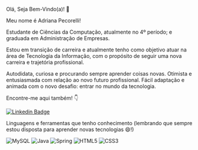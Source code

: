 Olá, Seja Bem-Vindo(a)!  👋

Meu nome é Adriana Pecorelli!

Estudante de Ciências da Computação, atualmente no 4º período; e graduada em Administração de Empresas. 

Estou em transição de carreira e atualmente tenho como objetivo atuar na área de Tecnologia da Informação, com o propósito de seguir uma nova carreira e trajetória profissional.

Autodidata, curiosa e procurando sempre aprender coisas novas. Otimista e entusiasmada com relação ao novo futuro profissional. Fácil adaptação e animada com o novo desafio: entrar no mundo da tecnologia.

Encontre-me aqui também! 👇

[![Linkedin Badge](https://img.shields.io/badge/-LinkedIn-blue?style=flat-square&logo=Linkedin&logoColor=white&link=https://www.linkedin.com/in/adriana-pecorelli/)](https://www.linkedin.com/in/adriana-pecorelli/) 

Linguagens e ferramentas que tenho conhecimento (lembrando que sempre estou disposta para aprender novas tecnologias 😄!) 

![MySQL](https://img.shields.io/badge/MySQL-00000F?style=for-the-badge&logo=mysql&logoColor=white)
![Java](https://img.shields.io/badge/Java-ED8B00?style=for-the-badge&logo=java&logoColor=white)
![Spring](https://img.shields.io/badge/Spring-6DB33F?style=for-the-badge&logo=spring&logoColor=white)
![HTML5](https://img.shields.io/badge/HTML-239120?style=for-the-badge&logo=html5&logoColor=white)
![CSS3](https://img.shields.io/badge/CSS3-1572B6?style=for-the-badge&logo=css3&logoColor=white)




<!--
**AdrianaLins/AdrianaLins** is a ✨ _special_ ✨ repository because its `README.md` (this file) appears on your GitHub profile.

Here are some ideas to get you started:

- 🔭 I’m currently working on ...
- 🌱 I’m currently learning ...
- 👯 I’m looking to collaborate on ...
- 🤔 I’m looking for help with ...
- 💬 Ask me about ...
- 📫 How to reach me: ...
- 😄 Pronouns: ...
- ⚡ Fun fact: ...
-->
